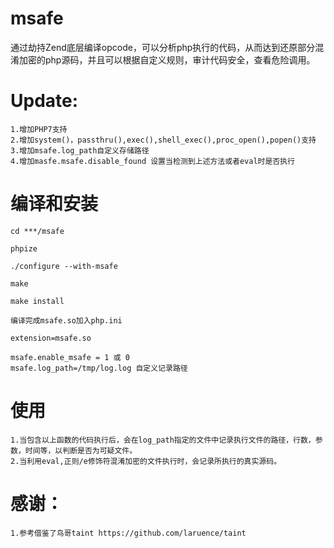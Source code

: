 msafe
=====

通过劫持Zend底层编译opcode，可以分析php执行的代码，从而达到还原部分混淆加密的php源码，并且可以根据自定义规则，审计代码安全，查看危险调用。

Update:
===
	1.增加PHP7支持
	2.增加system()，passthru(),exec(),shell_exec(),proc_open(),popen()支持
	3.增加msafe.log_path自定义存储路径
	4.增加masfe.msafe.disable_found 设置当检测到上述方法或者eval时是否执行

编译和安装
===
  	cd ***/msafe
  
  	phpize
  
	./configure --with-msafe
	
	make
	
	make install
	
	编译完成msafe.so加入php.ini
	
	extension=msafe.so
	
	msafe.enable_msafe = 1 或 0
	msafe.log_path=/tmp/log.log 自定义记录路径

使用
===
	1.当包含以上函数的代码执行后，会在log_path指定的文件中记录执行文件的路径，行数，参数，时间等，以判断是否为可疑文件。
	2.当利用eval,正则/e修饰符混淆加密的文件执行时，会记录所执行的真实源码。
感谢：
===
	1.参考借鉴了鸟哥taint https://github.com/laruence/taint
